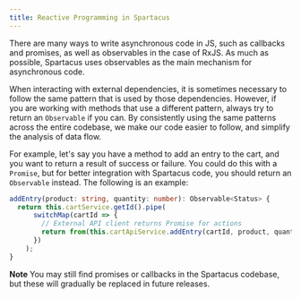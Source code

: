 ```yaml
---
title: Reactive Programming in Spartacus
---
```


There are many ways to write asynchronous code in JS, such as callbacks and promises, as well as observables in the case of RxJS. As much as possible, Spartacus uses observables as the main mechanism for asynchronous code.

When interacting with external dependencies, it is sometimes necessary to follow the same pattern that is used by those dependencies. However, if you are working with methods that use a different pattern, always try to return an `Observable` if you can. By consistently using the same patterns across the entire codebase, we make our code easier to follow, and simplify the analysis of data flow.

For example, let's say you have a method to add an entry to the cart, and you want to return a result of success or failure. You could do this with a `Promise`, but for better integration with Spartacus code, you should return an `Observable` instead. The following is an example:

```typescript
addEntry(product: string, quantity: number): Observable<Status> {
  return this.cartService.getId().pipe(
      switchMap(cartId => {
        // External API client returns Promise for actions
        return from(this.cartApiService.addEntry(cartId, product, quantity))
      })
    );
}
```

**Note** You may still find promises or callbacks in the Spartacus codebase, but these will gradually be replaced in future releases.
